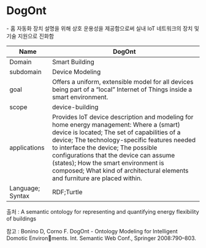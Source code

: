 # DogOnt

&#45; 홈 자동화 장치 설명을 위해 상호 운용성을 제공함으로써 실내 IoT 네트워크의 장치 및 기술 지원으로 진화함 

| Name             | DogOnt                                                                                                                                                                                                                                                                                                                                                                                         |
| ---------------- | ---------------------------------------------------------------------------------------------------------------------------------------------------------------------------------------------------------------------------------------------------------------------------------------------------------------------------------------------------------------------------------------------- |
| Domain           | Smart Building                                                                                                                                                                                                                                                                                                                                                                                 |
| subdomain        | Device Modeling                                                                                                                                                                                                                                                                                                                                                                                |
| goal             | Offers a uniform, extensible model for all devices being part of a “local” Internet of Things inside a smart environment.                                                                                                                                                                                                                                                                      |
| scope            | device-building                                                                                                                                                                                                                                                                                                                                                                                               |
| applications     | Provides IoT device description and modeling for home energy management: Where a (smart) device is located; The set of capabilities of a device; The technology-specific features needed to interface the device; The possible configurations that the device can assume (states); How the smart environment is composed; What kind of architectural elements and furniture are placed within. |
| Language; Syntax | RDF;Turtle                                                                                                                                                                                                                                                                                                                                                                                     |

출처 :  A semantic ontology for representing and quantifying energy flexibility of buildings

참고 : Bonino D, Corno F. DogOnt - Ontology Modeling for Intelligent Domotic Environments. Int. Semantic Web Conf., Springer 2008:790–803.